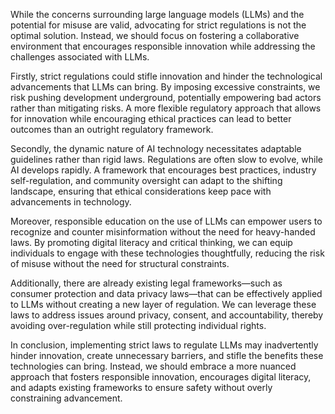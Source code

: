 While the concerns surrounding large language models (LLMs) and the potential for misuse are valid, advocating for strict regulations is not the optimal solution. Instead, we should focus on fostering a collaborative environment that encourages responsible innovation while addressing the challenges associated with LLMs.

Firstly, strict regulations could stifle innovation and hinder the technological advancements that LLMs can bring. By imposing excessive constraints, we risk pushing development underground, potentially empowering bad actors rather than mitigating risks. A more flexible regulatory approach that allows for innovation while encouraging ethical practices can lead to better outcomes than an outright regulatory framework.

Secondly, the dynamic nature of AI technology necessitates adaptable guidelines rather than rigid laws. Regulations are often slow to evolve, while AI develops rapidly. A framework that encourages best practices, industry self-regulation, and community oversight can adapt to the shifting landscape, ensuring that ethical considerations keep pace with advancements in technology.

Moreover, responsible education on the use of LLMs can empower users to recognize and counter misinformation without the need for heavy-handed laws. By promoting digital literacy and critical thinking, we can equip individuals to engage with these technologies thoughtfully, reducing the risk of misuse without the need for structural constraints.

Additionally, there are already existing legal frameworks—such as consumer protection and data privacy laws—that can be effectively applied to LLMs without creating a new layer of regulation. We can leverage these laws to address issues around privacy, consent, and accountability, thereby avoiding over-regulation while still protecting individual rights.

In conclusion, implementing strict laws to regulate LLMs may inadvertently hinder innovation, create unnecessary barriers, and stifle the benefits these technologies can bring. Instead, we should embrace a more nuanced approach that fosters responsible innovation, encourages digital literacy, and adapts existing frameworks to ensure safety without overly constraining advancement.